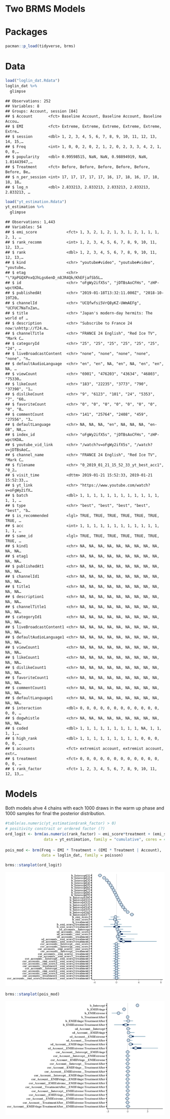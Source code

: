 Two BRMS Models
================

# Packages

``` r
pacman::p_load(tidyverse, brms)
```

# Data

``` r
load("loglin_dat.Rdata")
loglin_dat %>% 
  glimpse
```

    ## Observations: 252
    ## Variables: 8
    ## Groups: Account, session [84]
    ## $ Account       <fct> Baseline Account, Baseline Account, Baseline Accou…
    ## $ EMI           <fct> Extreme, Extreme, Extreme, Extreme, Extreme, Extre…
    ## $ session       <dbl> 1, 2, 3, 4, 5, 6, 7, 8, 9, 10, 11, 12, 13, 14, 15,…
    ## $ Freq          <int> 1, 0, 0, 2, 0, 2, 1, 2, 0, 2, 3, 3, 4, 2, 1, 0, 0,…
    ## $ popularity    <dbl> 0.99598515, NaN, NaN, 0.98894919, NaN, 1.01443947,…
    ## $ Treatment     <fct> Before, Before, Before, Before, Before, Before, Be…
    ## $ n_per_session <int> 17, 17, 17, 17, 17, 16, 17, 18, 16, 17, 18, 18, 18…
    ## $ log_n         <dbl> 2.833213, 2.833213, 2.833213, 2.833213, 2.833213, …

``` r
load("yt_estimation.Rdata")
yt_estimation %>% 
  glimpse
```

    ## Observations: 1,443
    ## Variables: 54
    ## $ emi_score             <fct> 1, 3, 2, 1, 2, 1, 3, 1, 2, 1, 1, 1, 2, 1, …
    ## $ rank_recomm           <int> 1, 2, 3, 4, 5, 6, 7, 8, 9, 10, 11, 12, 13,…
    ## $ rank                  <dbl> 1, 2, 3, 4, 5, 6, 7, 8, 9, 10, 11, 12, 13,…
    ## $ kind                  <chr> "youtube#video", "youtube#video", "youtube…
    ## $ etag                  <chr> "\"XpPGQXPnxQJhLgs6enD_n8JR4Qk/KhEFjafSb5L…
    ## $ id                    <chr> "oFgWy2ifX5s", "jDTBsAoCFHs", "zHP-wpctKDA…
    ## $ publishedAt           <chr> "2019-01-18T13:32:11.000Z", "2018-10-19T20…
    ## $ channelId             <chr> "UCQfwfsi5VrQ8yKZ-UWmAEFg", "UCFUC7NaTxZan…
    ## $ title                 <chr> "Japan's modern-day hermits: The world of …
    ## $ description           <chr> "Subscribe to France 24 now:\nhttp://f24.m…
    ## $ channelTitle          <chr> "FRANCE 24 English", "Red Ice TV", "Mark C…
    ## $ categoryId            <chr> "25", "25", "25", "25", "25", "25", "24", …
    ## $ liveBroadcastContent  <chr> "none", "none", "none", "none", "none", "n…
    ## $ defaultAudioLanguage  <chr> "en", "en", NA, "en", NA, "en", "en", NA, …
    ## $ viewCount             <chr> "6901", "476203", "43634", "46803", "75330…
    ## $ likeCount             <chr> "183", "22235", "3773", "790", "37398", "1…
    ## $ dislikeCount          <chr> "9", "6123", "101", "24", "5353", "7", "60…
    ## $ favoriteCount         <chr> "0", "0", "0", "0", "0", "0", "0", "0", "0…
    ## $ commentCount          <chr> "141", "25764", "2408", "459", "27556", "3…
    ## $ defaultLanguage       <chr> NA, NA, NA, "en", NA, NA, NA, "en-GB", NA,…
    ## $ index_id              <chr> "oFgWy2ifX5s", "jDTBsAoCFHs", "zHP-wpctKDA…
    ## $ youtube_vid_link      <chr> "/watch?v=oFgWy2ifX5s", "/watch?v=jDTBsAoC…
    ## $ channel_name          <chr> "FRANCE 24 English", "Red Ice TV", "Mark C…
    ## $ filename              <chr> "0_2019_01_21_15_52_33_yt_best_acc1", "0_2…
    ## $ visit_time            <dttm> 2019-01-21 15:52:33, 2019-01-21 15:52:33,…
    ## $ yt_link               <chr> "https://www.youtube.com/watch?v=oFgWy2ifX…
    ## $ batch                 <dbl> 1, 1, 1, 1, 1, 1, 1, 1, 1, 1, 1, 1, 1, 1, …
    ## $ type                  <chr> "best", "best", "best", "best", "best", "b…
    ## $ is_recommended        <lgl> TRUE, TRUE, TRUE, TRUE, TRUE, TRUE, TRUE, …
    ## $ acc                   <int> 1, 1, 1, 1, 1, 1, 1, 1, 1, 1, 1, 1, 1, 1, …
    ## $ same_id               <lgl> TRUE, TRUE, TRUE, TRUE, TRUE, TRUE, TRUE, …
    ## $ kind1                 <chr> NA, NA, NA, NA, NA, NA, NA, NA, NA, NA, NA…
    ## $ etag1                 <chr> NA, NA, NA, NA, NA, NA, NA, NA, NA, NA, NA…
    ## $ publishedAt1          <chr> NA, NA, NA, NA, NA, NA, NA, NA, NA, NA, NA…
    ## $ channelId1            <chr> NA, NA, NA, NA, NA, NA, NA, NA, NA, NA, NA…
    ## $ title1                <chr> NA, NA, NA, NA, NA, NA, NA, NA, NA, NA, NA…
    ## $ description1          <chr> NA, NA, NA, NA, NA, NA, NA, NA, NA, NA, NA…
    ## $ channelTitle1         <chr> NA, NA, NA, NA, NA, NA, NA, NA, NA, NA, NA…
    ## $ categoryId1           <chr> NA, NA, NA, NA, NA, NA, NA, NA, NA, NA, NA…
    ## $ liveBroadcastContent1 <chr> NA, NA, NA, NA, NA, NA, NA, NA, NA, NA, NA…
    ## $ defaultAudioLanguage1 <chr> NA, NA, NA, NA, NA, NA, NA, NA, NA, NA, NA…
    ## $ viewCount1            <chr> NA, NA, NA, NA, NA, NA, NA, NA, NA, NA, NA…
    ## $ likeCount1            <chr> NA, NA, NA, NA, NA, NA, NA, NA, NA, NA, NA…
    ## $ dislikeCount1         <chr> NA, NA, NA, NA, NA, NA, NA, NA, NA, NA, NA…
    ## $ favoriteCount1        <chr> NA, NA, NA, NA, NA, NA, NA, NA, NA, NA, NA…
    ## $ commentCount1         <chr> NA, NA, NA, NA, NA, NA, NA, NA, NA, NA, NA…
    ## $ defaultLanguage1      <chr> NA, NA, NA, NA, NA, NA, NA, NA, NA, NA, NA…
    ## $ interaction           <dbl> 0, 0, 0, 0, 0, 0, 0, 0, 0, 0, 0, 0, 0, 0, …
    ## $ dogwhistle            <chr> NA, NA, NA, NA, NA, NA, NA, NA, NA, NA, NA…
    ## $ coded                 <dbl> 1, 1, 1, 1, 1, 1, 1, 1, 1, NA, 1, 1, 1, 1,…
    ## $ high_rank             <dbl> 1, 1, 1, 1, 1, 1, 1, 1, 1, 0, 0, 0, 0, 0, …
    ## $ accounts              <fct> extremist account, extremist account, extr…
    ## $ treatment             <fct> 0, 0, 0, 0, 0, 0, 0, 0, 0, 0, 0, 0, 0, 0, …
    ## $ rank_factor           <fct> 1, 2, 3, 4, 5, 6, 7, 8, 9, 10, 11, 12, 13,…

# Models

Both models ahve 4 chains with each 1000 draws in the warm up phase and
1000 samples for final the posterior distribution.

``` r
#table(as.numeric(yt_estimation$rank_factor) > 0)
# positivity constrait or ordered factor (?)
ord_logit <- brm(as.numeric(rank_factor) ~ emi_score*treatment + (emi_score*treatment | accounts), 
                 data = yt_estimation, family = "cumulative", cores = 4) # speed up a little bit

pois_mod <- brm(Freq ~ EMI * Treatment + (EMI * Treatment | Account), 
                data = loglin_dat, family = poisson)
```

``` r
brms::stanplot(ord_logit)
```

![](README_files/figure-gfm/unnamed-chunk-7-1.png)<!-- -->

``` r
brms::stanplot(pois_mod)
```

![](README_files/figure-gfm/unnamed-chunk-7-2.png)<!-- -->
